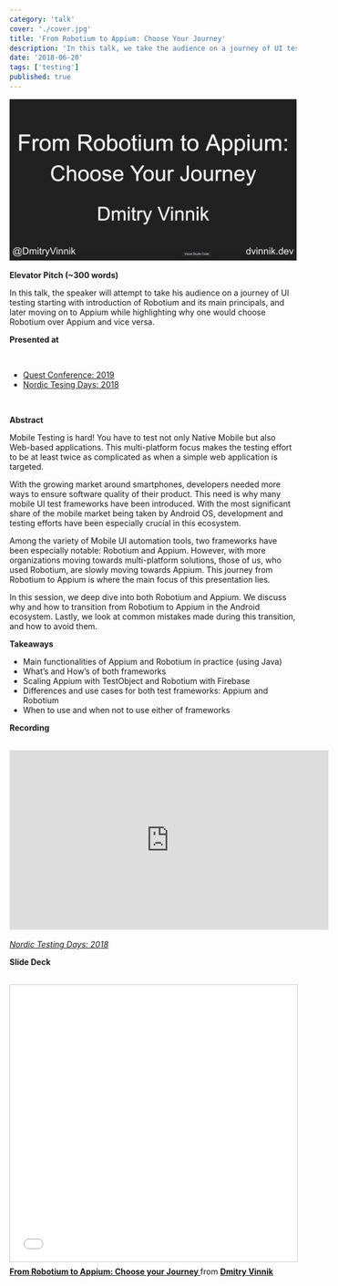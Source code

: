 ```yaml
---
category: 'talk'
cover: './cover.jpg'
title: 'From Robotium to Appium: Choose Your Journey'
description: 'In this talk, we take the audience on a journey of UI testing starting with introduction of Robotium and its main principals.'
date: '2018-06-20'
tags: ['testing']
published: true
---
```

![Architecture](./cover.jpg)

**Elevator Pitch (~300 words)**

In this talk, the speaker will attempt to take his audience on a journey of UI testing starting with introduction of Robotium and its main principals, and later moving on to Appium while highlighting why one would choose Robotium over Appium and vice versa. 

**Presented at**

<br>

- [Quest Conference: 2019]()
- [Nordic Tesing Days: 2018]()

<br>

**Abstract**

Mobile Testing is hard! You have to test not only Native Mobile but also Web-based applications. This multi-platform focus makes the testing effort to be at least twice as complicated as when a simple web application is targeted.

With the growing market around smartphones, developers needed more ways to ensure software quality of their product. This need is why many mobile UI test frameworks have been introduced. With the most significant share of the mobile market being taken by Android OS, development and testing efforts have been especially crucial in this ecosystem.

Among the variety of Mobile UI automation tools, two frameworks have been especially notable: Robotium and Appium. However, with more organizations moving towards multi-platform solutions, those of us, who used Robotium, are slowly moving towards Appium. This journey from Robotium to Appium is where the main focus of this presentation lies.

In this session, we deep dive into both Robotium and Appium. We discuss why and how to transition from Robotium to Appium in the Android ecosystem. Lastly, we look at common mistakes made during this transition, and how to avoid them.

**Takeaways**

- Main functionalities of Appium and Robotium in practice (using Java)
- What’s and How’s of both frameworks
- Scaling Appium with TestObject and Robotium with Firebase
- Differences and use cases for both test frameworks: Appium and Robotium
- When to use and when not to use either of frameworks


**Recording**

<br>

<iframe width="560" height="315" src="https://www.youtube.com/embed/LAsQ3Pu-UbY" title="YouTube video player" frameborder="0" allow="accelerometer; autoplay; clipboard-write; encrypted-media; gyroscope; picture-in-picture" allowfullscreen></iframe>

*[Nordic Testing Days: 2018]()*
<br>

**Slide Deck**

<br>

<iframe src="//www.slideshare.net/slideshow/embed_code/key/6qkjNhozsQ4v3S" width="595" height="485" frameborder="0" marginwidth="0" marginheight="0" scrolling="no" style="border:1px solid #CCC; border-width:1px; margin-bottom:5px; max-width: 100%;" allowfullscreen> </iframe> <div style="margin-bottom:5px"> <strong> <a href="//www.slideshare.net/DmitryVinnik1/from-robotium-to-appium-choose-your-journey" title="From Robotium to Appium: Choose your Journey " target="_blank">From Robotium to Appium: Choose your Journey </a> </strong> from <strong><a href="//www.slideshare.net/DmitryVinnik1" target="_blank">Dmitry Vinnik</a></strong> </div>